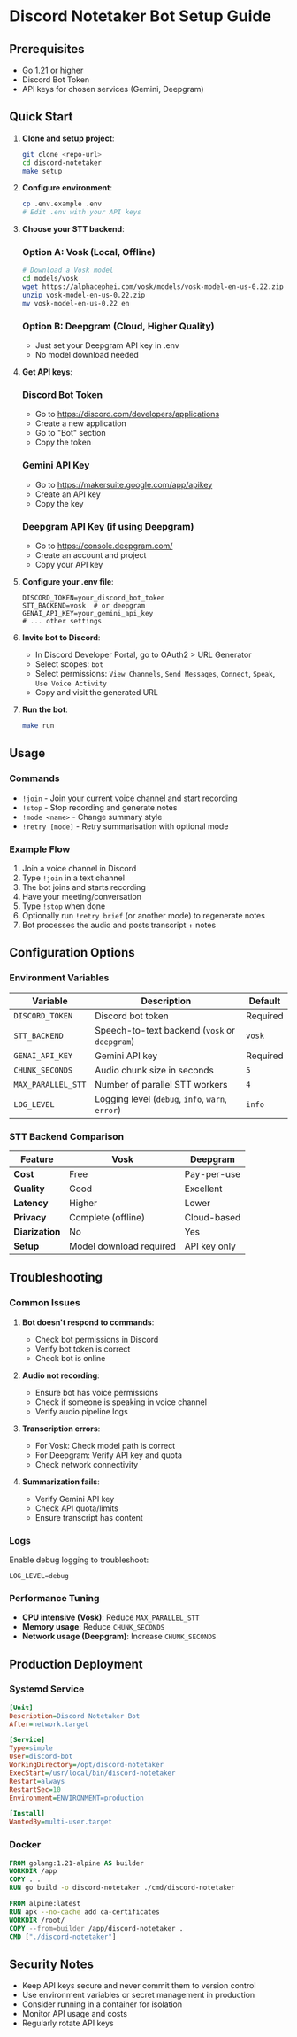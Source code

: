 # Discord Notetaker Bot Setup Guide

## Prerequisites

- Go 1.21 or higher
- Discord Bot Token
- API keys for chosen services (Gemini, Deepgram)

## Quick Start

1. **Clone and setup project**:
   ```bash
   git clone <repo-url>
   cd discord-notetaker
   make setup
   ```

2. **Configure environment**:
   ```bash
   cp .env.example .env
   # Edit .env with your API keys
   ```

3. **Choose your STT backend**:

   ### Option A: Vosk (Local, Offline)
   ```bash
   # Download a Vosk model
   cd models/vosk
   wget https://alphacephei.com/vosk/models/vosk-model-en-us-0.22.zip
   unzip vosk-model-en-us-0.22.zip
   mv vosk-model-en-us-0.22 en
   ```

   ### Option B: Deepgram (Cloud, Higher Quality)
   - Just set your Deepgram API key in .env
   - No model download needed

4. **Get API keys**:

   ### Discord Bot Token
   - Go to https://discord.com/developers/applications
   - Create a new application
   - Go to "Bot" section
   - Copy the token

   ### Gemini API Key
   - Go to https://makersuite.google.com/app/apikey
   - Create an API key
   - Copy the key

   ### Deepgram API Key (if using Deepgram)
   - Go to https://console.deepgram.com/
   - Create an account and project
   - Copy your API key

5. **Configure your .env file**:
   ```env
   DISCORD_TOKEN=your_discord_bot_token
   STT_BACKEND=vosk  # or deepgram
   GENAI_API_KEY=your_gemini_api_key
   # ... other settings
   ```

6. **Invite bot to Discord**:
   - In Discord Developer Portal, go to OAuth2 > URL Generator
   - Select scopes: `bot`
   - Select permissions: `View Channels`, `Send Messages`, `Connect`, `Speak`, `Use Voice Activity`
   - Copy and visit the generated URL

7. **Run the bot**:
   ```bash
   make run
   ```

## Usage

### Commands

- `!join` - Join your current voice channel and start recording
- `!stop` - Stop recording and generate notes
- `!mode <name>` - Change summary style
- `!retry [mode]` - Retry summarisation with optional mode

### Example Flow

1. Join a voice channel in Discord
2. Type `!join` in a text channel
3. The bot joins and starts recording
4. Have your meeting/conversation
5. Type `!stop` when done
6. Optionally run `!retry brief` (or another mode) to regenerate notes
7. Bot processes the audio and posts transcript + notes

## Configuration Options

### Environment Variables

| Variable | Description | Default |
|----------|-------------|---------|
| `DISCORD_TOKEN` | Discord bot token | Required |
| `STT_BACKEND` | Speech-to-text backend (`vosk` or `deepgram`) | `vosk` |
| `GENAI_API_KEY` | Gemini API key | Required |
| `CHUNK_SECONDS` | Audio chunk size in seconds | `5` |
| `MAX_PARALLEL_STT` | Number of parallel STT workers | `4` |
| `LOG_LEVEL` | Logging level (`debug`, `info`, `warn`, `error`) | `info` |

### STT Backend Comparison

| Feature | Vosk | Deepgram |
|---------|------|----------|
| **Cost** | Free | Pay-per-use |
| **Quality** | Good | Excellent |
| **Latency** | Higher | Lower |
| **Privacy** | Complete (offline) | Cloud-based |
| **Diarization** | No | Yes |
| **Setup** | Model download required | API key only |

## Troubleshooting

### Common Issues

1. **Bot doesn't respond to commands**:
   - Check bot permissions in Discord
   - Verify bot token is correct
   - Check bot is online

2. **Audio not recording**:
   - Ensure bot has voice permissions
   - Check if someone is speaking in voice channel
   - Verify audio pipeline logs

3. **Transcription errors**:
   - For Vosk: Check model path is correct
   - For Deepgram: Verify API key and quota
   - Check network connectivity

4. **Summarization fails**:
   - Verify Gemini API key
   - Check API quota/limits
   - Ensure transcript has content

### Logs

Enable debug logging to troubleshoot:
```env
LOG_LEVEL=debug
```

### Performance Tuning

- **CPU intensive (Vosk)**: Reduce `MAX_PARALLEL_STT`
- **Memory usage**: Reduce `CHUNK_SECONDS`
- **Network usage (Deepgram)**: Increase `CHUNK_SECONDS`

## Production Deployment

### Systemd Service

```ini
[Unit]
Description=Discord Notetaker Bot
After=network.target

[Service]
Type=simple
User=discord-bot
WorkingDirectory=/opt/discord-notetaker
ExecStart=/usr/local/bin/discord-notetaker
Restart=always
RestartSec=10
Environment=ENVIRONMENT=production

[Install]
WantedBy=multi-user.target
```

### Docker

```dockerfile
FROM golang:1.21-alpine AS builder
WORKDIR /app
COPY . .
RUN go build -o discord-notetaker ./cmd/discord-notetaker

FROM alpine:latest
RUN apk --no-cache add ca-certificates
WORKDIR /root/
COPY --from=builder /app/discord-notetaker .
CMD ["./discord-notetaker"]
```

## Security Notes

- Keep API keys secure and never commit them to version control
- Use environment variables or secret management in production
- Consider running in a container for isolation
- Monitor API usage and costs
- Regularly rotate API keys
